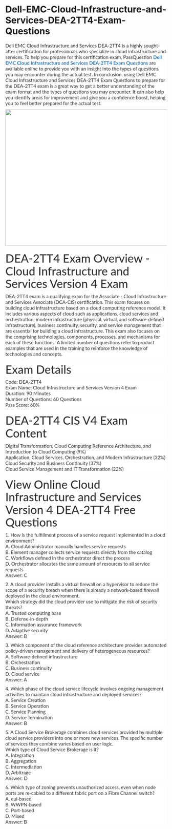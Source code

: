 # Dell-EMC-Cloud-Infrastructure-and-Services-DEA-2TT4-Exam-Questions
<p>
	<span style="font-size:12px;font-weight:normal;">
	<p style="box-sizing:border-box;margin-top:0px;margin-bottom:10px;color:#333333;font-family:Lato;font-size:15px;white-space:normal;background-color:#FFFFFF;">
		Dell EMC Cloud Infrastructure and Services DEA-2TT4 is a highly sought-after certification for professionals who specialize in cloud infrastructure and services. To help you prepare for this certification exam, PassQuestion&nbsp;<span style="box-sizing:border-box;font-weight:700;"><a href="https://www.passquestion.com/dea-2tt4.html" style="box-sizing:border-box;background-color:transparent;color:#337AB7;text-decoration-line:none;">Dell EMC Cloud Infrastructure and Services DEA-2TT4 Exam Questions</a></span>&nbsp;are available online to provide you with an insight into the types of questions you may encounter during the actual test. In conclusion, using Dell EMC Cloud Infrastructure and Services DEA-2TT4 Exam Questions to prepare for the DEA-2TT4 exam is a great way to get a better understanding of the exam format and the types of questions you may encounter. It can also help you identify areas for improvement and give you a confidence boost, helping you to feel better prepared for the actual test.&nbsp;
	</p>
	<p style="box-sizing:border-box;margin-top:0px;margin-bottom:10px;color:#333333;font-family:Lato;font-size:15px;white-space:normal;background-color:#FFFFFF;">
		<img alt="" src="https://www.passquestion.com/uploads/pqcom/images/20230131/5507cfe485bf8bd46a2331eeea653e45.png" style="box-sizing:border-box;vertical-align:middle;max-width:100%;height:426px;width:600px;" />
	</p>
	<h1 style="box-sizing:border-box;margin:20px 0px 10px;font-size:36px;font-family:Lato;font-weight:500;line-height:1.1;color:#333333;white-space:normal;background-color:#FFFFFF;">
		DEA-2TT4 Exam Overview - Cloud Infrastructure and Services Version 4 Exam
	</h1>
	<p style="box-sizing:border-box;margin-top:0px;margin-bottom:10px;color:#333333;font-family:Lato;font-size:15px;white-space:normal;background-color:#FFFFFF;">
		DEA-2TT4 exam is a qualifying exam for the Associate - Cloud Infrastructure and Services Associate (DCA-CIS) certification. This exam focuses on building cloud infrastructure based on a cloud computing reference model. It includes various aspects of cloud such as applications, cloud services and orchestration, modern infrastructure (physical, virtual, and software-defined infrastructure), business continuity, security, and service management that are essential for building a cloud infrastructure. This exam also focuses on the comprising technologies, components, processes, and mechanisms for each of these functions. A limited number of questions refer to product examples that are used in the training to reinforce the knowledge of technologies and concepts.&nbsp;
	</p>
	<h1 style="box-sizing:border-box;margin:20px 0px 10px;font-size:36px;font-family:Lato;font-weight:500;line-height:1.1;color:#333333;white-space:normal;background-color:#FFFFFF;">
		Exam Details
	</h1>
	<p style="box-sizing:border-box;margin-top:0px;margin-bottom:10px;color:#333333;font-family:Lato;font-size:15px;white-space:normal;background-color:#FFFFFF;">
		Code: DEA-2TT4<br style="box-sizing:border-box;" />
Exam Name: Cloud Infrastructure and Services Version 4 Exam<br style="box-sizing:border-box;" />
Duration: 90 Minutes<br style="box-sizing:border-box;" />
Number of Questions: 60 Questions<br style="box-sizing:border-box;" />
Pass Score: 60%
	</p>
	<h1 style="box-sizing:border-box;margin:20px 0px 10px;font-size:36px;font-family:Lato;font-weight:500;line-height:1.1;color:#333333;white-space:normal;background-color:#FFFFFF;">
		DEA-2TT4 CIS V4 Exam Content
	</h1>
	<p style="box-sizing:border-box;margin-top:0px;margin-bottom:10px;color:#333333;font-family:Lato;font-size:15px;white-space:normal;background-color:#FFFFFF;">
		Digital Transformation, Cloud Computing Reference Architecture, and Introduction to Cloud Computing (9%)<br style="box-sizing:border-box;" />
Application, Cloud Services, Orchestration, and Modern Infrastructure (32%)<br style="box-sizing:border-box;" />
Cloud Security and Business Continuity (37%)<br style="box-sizing:border-box;" />
Cloud Service Management and IT Transformation (22%)
	</p>
	<h1 style="box-sizing:border-box;margin:20px 0px 10px;font-size:36px;font-family:Lato;font-weight:500;line-height:1.1;color:#333333;white-space:normal;background-color:#FFFFFF;">
		View Online Cloud Infrastructure and Services Version 4 DEA-2TT4 Free Questions
	</h1>
	<p style="box-sizing:border-box;margin-top:0px;margin-bottom:10px;color:#333333;font-family:Lato;font-size:15px;white-space:normal;background-color:#FFFFFF;">
		1. How is the fulfillment process of a service request implemented in a cloud environment?<br style="box-sizing:border-box;" />
A. Cloud Administrator manually handles service requests<br style="box-sizing:border-box;" />
B. Element manager collects service requests directly from the catalog<br style="box-sizing:border-box;" />
C. Workflows defined in the orchestrator direct the process<br style="box-sizing:border-box;" />
D. Orchestrator allocates the same amount of resources to all service requests<br style="box-sizing:border-box;" />
Answer: C
	</p>
	<p style="box-sizing:border-box;margin-top:0px;margin-bottom:10px;color:#333333;font-family:Lato;font-size:15px;white-space:normal;background-color:#FFFFFF;">
		2. A cloud provider installs a virtual firewall on a hypervisor to reduce the scope of a security breach when there is already a network-based firewall deployed in the cloud environment.<br style="box-sizing:border-box;" />
Which strategy did the cloud provider use to mitigate the risk of security threats?<br style="box-sizing:border-box;" />
A. Trusted computing base<br style="box-sizing:border-box;" />
B. Defense-in-depth<br style="box-sizing:border-box;" />
C. Information assurance framework<br style="box-sizing:border-box;" />
D. Adaptive security<br style="box-sizing:border-box;" />
Answer: B&nbsp;
	</p>
	<p style="box-sizing:border-box;margin-top:0px;margin-bottom:10px;color:#333333;font-family:Lato;font-size:15px;white-space:normal;background-color:#FFFFFF;">
		3. Which component of the cloud reference architecture provides automated policy-driven management and delivery of heterogeneous resources?<br style="box-sizing:border-box;" />
A. Software-defined infrastructure<br style="box-sizing:border-box;" />
B. Orchestration<br style="box-sizing:border-box;" />
C. Business continuity<br style="box-sizing:border-box;" />
D. Cloud service<br style="box-sizing:border-box;" />
Answer: A
	</p>
	<p style="box-sizing:border-box;margin-top:0px;margin-bottom:10px;color:#333333;font-family:Lato;font-size:15px;white-space:normal;background-color:#FFFFFF;">
		4. Which phase of the cloud service lifecycle involves ongoing management activities to maintain cloud infrastructure and deployed services?<br style="box-sizing:border-box;" />
A. Service Creation<br style="box-sizing:border-box;" />
B. Service Operation<br style="box-sizing:border-box;" />
C. Service Planning<br style="box-sizing:border-box;" />
D. Service Termination<br style="box-sizing:border-box;" />
Answer: B
	</p>
	<p style="box-sizing:border-box;margin-top:0px;margin-bottom:10px;color:#333333;font-family:Lato;font-size:15px;white-space:normal;background-color:#FFFFFF;">
		5. A Cloud Service Brokerage combines cloud services provided by multiple cloud service providers into one or more new services. The specific number of services they combine varies based on user logic.<br style="box-sizing:border-box;" />
Which type of Cloud Service Brokerage is it?<br style="box-sizing:border-box;" />
A. Integration<br style="box-sizing:border-box;" />
B. Aggregation<br style="box-sizing:border-box;" />
C. Intermediation<br style="box-sizing:border-box;" />
D. Arbitrage<br style="box-sizing:border-box;" />
Answer: D
	</p>
	<p style="box-sizing:border-box;margin-top:0px;margin-bottom:10px;color:#333333;font-family:Lato;font-size:15px;white-space:normal;background-color:#FFFFFF;">
		6. Which type of zoning prevents unauthorized access, even when node ports are re-cabled to a different fabric port on a Fibre Channel switch?<br style="box-sizing:border-box;" />
A. eui-based<br style="box-sizing:border-box;" />
B. WWPN-based<br style="box-sizing:border-box;" />
C. Port-based<br style="box-sizing:border-box;" />
D. Mixed<br style="box-sizing:border-box;" />
Answer: B
	</p>
</span>
</p>
<p>
	<a href="https://www.passcert.com/CheckPoint.html" target="_blank"><strong></strong></a>
</p>
